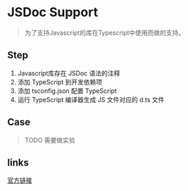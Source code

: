 # JSDoc Support

> 为了支持Javascript的库在Typescript中使用而做的支持。

## Step

1. Javascript库存在 JSDoc 语法的注释
2. 添加 TypeScript 到开发依赖项
4. 添加 tsconfig.json 配置 TypeScript
5. 运行 TypeScript 编译器生成 JS 文件对应的 d.ts 文件

## Case

> TODO 需要做实验

## links

[官方链接](https://www.typescriptlang.org/docs/handbook/declaration-files/dts-from-js.html#handbook-content)